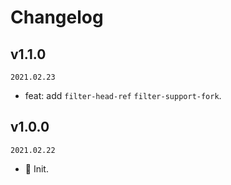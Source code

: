 # Changelog

## v1.1.0

`2021.02.23`

- feat: add `filter-head-ref` `filter-support-fork`.

## v1.0.0

`2021.02.22`

- 🎉 Init.
